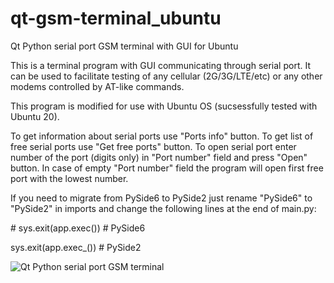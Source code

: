 # qt-gsm-terminal_ubuntu
Qt Python serial port GSM terminal with GUI for Ubuntu

This is a terminal program with GUI communicating through serial port.
It can be used to facilitate testing of any cellular (2G/3G/LTE/etc) or any other modems controlled by AT-like commands.

This program is modified for use with Ubuntu OS (sucsessfully tested with Ubuntu 20).

To get information about serial ports use "Ports info" button.
To get list of free serial ports use "Get free ports" button.
To open serial port enter number of the port (digits only) in "Port number" field and press "Open" button.
In case of empty "Port number" field the program will open first free port with the lowest number.

If you need to migrate from PySide6 to PySide2 just rename "PySide6" to "PySide2" in imports and change the following lines at the end of main.py:

\# sys.exit(app.exec())  # PySide6

sys.exit(app.exec_())   # PySide2


![Qt Python serial port GSM terminal](https://github.com/avanuser/qt-gsm-terminal_ubuntu/blob/main/qt_gsm_terminal_ubuntu.png)
